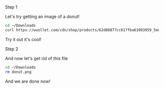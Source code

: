 Step 1

Let's try getting an image of a donut!
```zsh
cd ~/Downloads
curl https://wuollet.com/cdn/shop/products/62d88877cc617fba61093959_5edc3fa4e5cf1e383454e182_chocolate_2520yeast_2520donut.jpg?v=1673213080 > donut.png
```
Try it out it's cool!

Step 2

And now let's get rid of this file
```zsh
cd ~/Downloads
rm donut.png
```
And we are done now!
